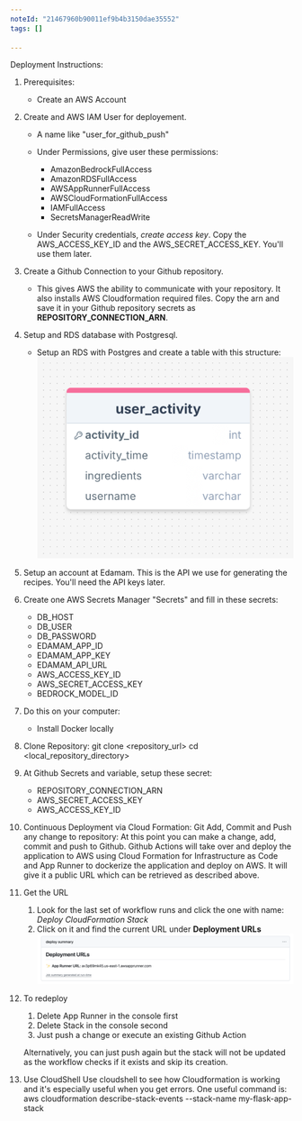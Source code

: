 ```yaml
---
noteId: "21467960b90011ef9b4b3150dae35552"
tags: []

---
```


Deployment Instructions:   
1. Prerequisites:   
	- Create an AWS Account   

2. Create and AWS IAM User for deployement.   
    - A name like "user_for_github_push"   
    - Under Permissions, give user these permissions:
        - AmazonBedrockFullAccess
        - AmazonRDSFullAccess
        - AWSAppRunnerFullAccess
        - AWSCloudFormationFullAccess
        - IAMFullAccess
        - SecretsManagerReadWrite

    - Under Security credentials, _create access key_. Copy the AWS_ACCESS_KEY_ID and the AWS_SECRET_ACCESS_KEY. You'll use them later.

3. Create a Github Connection to your Github repository.
    - This gives AWS the ability to communicate with your repository. It also installs AWS Cloudformation required files. Copy the arn and save it in your Github repository secrets as **REPOSITORY_CONNECTION_ARN**.

4. Setup and RDS database with Postgresql.
    - Setup an RDS with Postgres and create a table with this structure:
    ![alt text](images/database_structure.png)

5. Setup an account at Edamam. This is the API we use for generating the recipes. You'll need the API keys later.

6. Create one AWS Secrets Manager "Secrets" and fill in these secrets:
    - DB_HOST
    - DB_USER
    - DB_PASSWORD
    - EDAMAM_APP_ID
    - EDAMAM_APP_KEY
    - EDAMAM_API_URL
    - AWS_ACCESS_KEY_ID
    - AWS_SECRET_ACCESS_KEY
    - BEDROCK_MODEL_ID

7. Do this on your computer:
	- Install Docker locally

8. Clone Repository:
    git clone <repository_url>
    cd <local_repository_directory>

9. At Github Secrets and variable, setup these secret:
    - REPOSITORY_CONNECTION_ARN
    - AWS_SECRET_ACCESS_KEY
    - AWS_ACCESS_KEY_ID

10. Continuous Deployment via Cloud Formation:
    Git Add, Commit and Push any change to repository:
        At this point you can make a change, add, commit and push to Github. Github Actions will take over and deploy the application to AWS using Cloud Formation for Infrastructure as Code and App Runner to dockerize the application and deploy on AWS. It will give it a public URL which can be retrieved as described above.

11. Get the URL
    1. Look for the last set of workflow runs and click the one with name: _Deploy CloudFormation Stack_
    1. Click on it and find the current URL under **Deployment URLs**
        ![alt text](images/url.png)

12. To redeploy
    1. Delete App Runner in the console first
    1. Delete Stack in the console second
    1. Just push a change or execute an existing Github Action  

    Alternatively, you can just push again but the stack will not be updated as the workflow checks if it exists and skip its creation.

13. Use CloudShell
    Use cloudshell to see how Cloudformation is working and it's especially useful when you get errors. One useful command is:
    aws cloudformation describe-stack-events --stack-name my-flask-app-stack